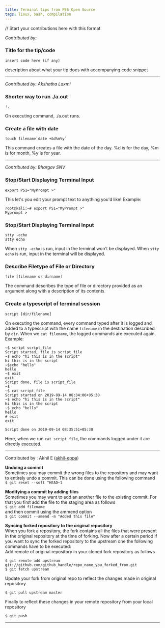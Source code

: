 ```yaml
---
title: Terminal tips from PES Open Source
tags: linux, bash, compilation
---
```



// Start your contributions here with this format

*Contributed by: <your name>*
    
### Title for the tip/code
    insert code here (if any)
description about what your tip does with accompanying code snippet

---


*Contributed by: Akshatha Laxmi*

### Shorter way to run ./a.out
    !.
On executing command, ./a.out runs.

### Create a file with date
    touch filename`date +&d%m%y`
This command creates a file with the date of the day. %d is for the day, %m is for month, %y is for year.

---

*Contributed by: Bhargav SNV*
### Stop/Start Displaying Terminal Input  
    export PS1="MyPrompt >"  
This let's you edit your prompt text to anything you'd like! Example:
    
    root@kali:~# export PS1="MyPrompt >"  
    Myprompt >  
    
### Stop/Start Displaying Terminal Input
    stty -echo
    stty echo
When `stty -echo` is run, input in the terminal won't be displayed.
When `stty echo` is run, input in the terminal will be displayed.

### Describe Filetype of File or Directory
    file [filename or dirname]
The command describes the type of file or directory provided as an argument along with a description of its contents.

### Create a typescript of terminal session
    script [dir/filename]
On executing the command, every command typed after it is logged and added to a typescript with the name `filename` in the destination described by `dir`. When we `cat filename`, the logged commands are executed again. Example:
    
    ~$ script script_file 
    Script started, file is script_file
    ~$ echo "hi this is in the script"
    hi this is in the script
    ~$echo "hello"
    hello
    ~$ exit
    exit
    Script done, file is script_file
    ~$
    ~$ cat script_file
    Script started on 2019-09-14 08:34:06+05:30
    ~$ echo "hi this is in the script"
    hi this is in the script
    ~$ echo "hello"
    hello
    # exit
    exit

    Script done on 2019-09-14 08:35:51+05:30

Here, when we run `cat script_file`, the commands logged under it are directly executed.

---

Contributed by : Akhil E ([akhil-eppa](https://github.com/akhil-eppa))  

**Undoing a commit**  
Sometimes you may commit the wrong files to the repository and may want to entirely undo a commit. This can be done using the following command  
```$ git reset --soft ^HEAD~1 ```

**Modifying a commit by adding files**  
Sometimes you may want to add an another file to the existing commit. For that you first add the file to the staging area as follows  
```$ git add filename```  
and then commit using the ammend option  
```$ git commit --amend -m "Added this file"```  

**Syncing forked repository to the original repository**  
When you fork a repository, the fork contains all the files that were present in the original repository at the time of forking. Now after a certain period if you want to sync the forked repository to the upstream one the following commands have to be executed:  
Add remote of original repository in your cloned fork repository as follows
```
$ git remote add upstream git://github.com/github_handle/repo_name_you_forked_from.git  
$ git fetch upstream  
```  
Update your fork from original repo to reflect the changes made in original repository  

    $ git pull upstream master  
Finally to reflect these changes in your remote repository from your local repository  

    $ git push

---



